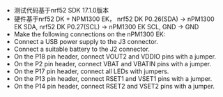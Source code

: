 + 测试代码基于nrf52 SDK 17.1.0版本
+ 硬件基于nrf52 DK + NPM1300 EK， nrf52 DK P0.26(SDA) -> nPM1300 EK SDA, nrf52 DK P0.27(SCL) -> nPM1300 EK SCL, GND -> GND
+ Make the following connections on the nPM1300 EK:
 + Connect a USB power supply to the J3 connector.
 + Connect a suitable battery to the J2 connector.
 + On the P18 pin header, connect VOUT2 and VDDIO pins with a jumper.
 + On the P2 pin header, connect VBAT and VBATIN pins with a jumper.
 + On the P17 pin header, connect all LEDs with jumpers.
 + On the P13 pin header, connect RSET1 and VSET1 pins with a jumper.
 + On the P14 pin header, connect RSET2 and VSET2 pins with a jumper.
